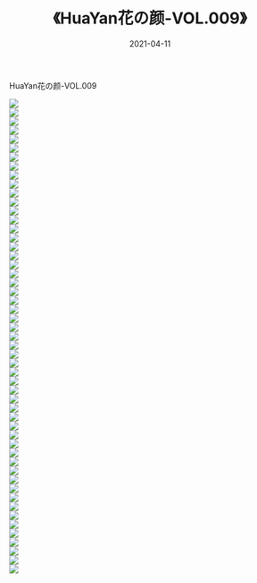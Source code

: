 ﻿---
layout: post
title:  《HuaYan花の颜-VOL.009》
date:   2021-04-11
img: http://img.660000.xyz/Sharelink/网络美图/2021/HuaYan花の颜-VOL.009/000.jpg
categories: [美女, 清纯, 唯美]
---

HuaYan花の颜-VOL.009

  ![](http://img.660000.xyz/Sharelink/网络美图/2021/HuaYan花の颜-VOL.009/001.jpg) <br> ![](http://img.660000.xyz/Sharelink/网络美图/2021/HuaYan花の颜-VOL.009/002.jpg) <br> ![](http://img.660000.xyz/Sharelink/网络美图/2021/HuaYan花の颜-VOL.009/003.jpg) <br> ![](http://img.660000.xyz/Sharelink/网络美图/2021/HuaYan花の颜-VOL.009/004.jpg) <br> ![](http://img.660000.xyz/Sharelink/网络美图/2021/HuaYan花の颜-VOL.009/005.jpg) <br> ![](http://img.660000.xyz/Sharelink/网络美图/2021/HuaYan花の颜-VOL.009/006.jpg) <br> ![](http://img.660000.xyz/Sharelink/网络美图/2021/HuaYan花の颜-VOL.009/007.jpg) <br> ![](http://img.660000.xyz/Sharelink/网络美图/2021/HuaYan花の颜-VOL.009/008.jpg) <br> ![](http://img.660000.xyz/Sharelink/网络美图/2021/HuaYan花の颜-VOL.009/009.jpg) <br> ![](http://img.660000.xyz/Sharelink/网络美图/2021/HuaYan花の颜-VOL.009/010.jpg) <br> ![](http://img.660000.xyz/Sharelink/网络美图/2021/HuaYan花の颜-VOL.009/011.jpg) <br> ![](http://img.660000.xyz/Sharelink/网络美图/2021/HuaYan花の颜-VOL.009/012.jpg) <br> ![](http://img.660000.xyz/Sharelink/网络美图/2021/HuaYan花の颜-VOL.009/013.jpg) <br> ![](http://img.660000.xyz/Sharelink/网络美图/2021/HuaYan花の颜-VOL.009/014.jpg) <br> ![](http://img.660000.xyz/Sharelink/网络美图/2021/HuaYan花の颜-VOL.009/015.jpg) <br> ![](http://img.660000.xyz/Sharelink/网络美图/2021/HuaYan花の颜-VOL.009/016.jpg) <br> ![](http://img.660000.xyz/Sharelink/网络美图/2021/HuaYan花の颜-VOL.009/017.jpg) <br> ![](http://img.660000.xyz/Sharelink/网络美图/2021/HuaYan花の颜-VOL.009/018.jpg) <br> ![](http://img.660000.xyz/Sharelink/网络美图/2021/HuaYan花の颜-VOL.009/019.jpg) <br> ![](http://img.660000.xyz/Sharelink/网络美图/2021/HuaYan花の颜-VOL.009/020.jpg) <br> ![](http://img.660000.xyz/Sharelink/网络美图/2021/HuaYan花の颜-VOL.009/021.jpg) <br> ![](http://img.660000.xyz/Sharelink/网络美图/2021/HuaYan花の颜-VOL.009/022.jpg) <br> ![](http://img.660000.xyz/Sharelink/网络美图/2021/HuaYan花の颜-VOL.009/023.jpg) <br> ![](http://img.660000.xyz/Sharelink/网络美图/2021/HuaYan花の颜-VOL.009/024.jpg) <br> ![](http://img.660000.xyz/Sharelink/网络美图/2021/HuaYan花の颜-VOL.009/025.jpg) <br> ![](http://img.660000.xyz/Sharelink/网络美图/2021/HuaYan花の颜-VOL.009/026.jpg) <br> ![](http://img.660000.xyz/Sharelink/网络美图/2021/HuaYan花の颜-VOL.009/027.jpg) <br> ![](http://img.660000.xyz/Sharelink/网络美图/2021/HuaYan花の颜-VOL.009/028.jpg) <br> ![](http://img.660000.xyz/Sharelink/网络美图/2021/HuaYan花の颜-VOL.009/029.jpg) <br> ![](http://img.660000.xyz/Sharelink/网络美图/2021/HuaYan花の颜-VOL.009/030.jpg) <br> ![](http://img.660000.xyz/Sharelink/网络美图/2021/HuaYan花の颜-VOL.009/031.jpg) <br> ![](http://img.660000.xyz/Sharelink/网络美图/2021/HuaYan花の颜-VOL.009/032.jpg) <br> ![](http://img.660000.xyz/Sharelink/网络美图/2021/HuaYan花の颜-VOL.009/033.jpg) <br> ![](http://img.660000.xyz/Sharelink/网络美图/2021/HuaYan花の颜-VOL.009/034.jpg) <br> ![](http://img.660000.xyz/Sharelink/网络美图/2021/HuaYan花の颜-VOL.009/035.jpg) <br> ![](http://img.660000.xyz/Sharelink/网络美图/2021/HuaYan花の颜-VOL.009/036.jpg) <br> ![](http://img.660000.xyz/Sharelink/网络美图/2021/HuaYan花の颜-VOL.009/037.jpg) <br> ![](http://img.660000.xyz/Sharelink/网络美图/2021/HuaYan花の颜-VOL.009/038.jpg) <br> ![](http://img.660000.xyz/Sharelink/网络美图/2021/HuaYan花の颜-VOL.009/039.jpg) <br> ![](http://img.660000.xyz/Sharelink/网络美图/2021/HuaYan花の颜-VOL.009/040.jpg) <br> ![](http://img.660000.xyz/Sharelink/网络美图/2021/HuaYan花の颜-VOL.009/041.jpg) <br> ![](http://img.660000.xyz/Sharelink/网络美图/2021/HuaYan花の颜-VOL.009/042.jpg) <br> ![](http://img.660000.xyz/Sharelink/网络美图/2021/HuaYan花の颜-VOL.009/043.jpg) <br> ![](http://img.660000.xyz/Sharelink/网络美图/2021/HuaYan花の颜-VOL.009/044.jpg) <br> ![](http://img.660000.xyz/Sharelink/网络美图/2021/HuaYan花の颜-VOL.009/045.jpg) <br> ![](http://img.660000.xyz/Sharelink/网络美图/2021/HuaYan花の颜-VOL.009/046.jpg) <br> ![](http://img.660000.xyz/Sharelink/网络美图/2021/HuaYan花の颜-VOL.009/047.jpg) <br> ![](http://img.660000.xyz/Sharelink/网络美图/2021/HuaYan花の颜-VOL.009/048.jpg) <br> ![](http://img.660000.xyz/Sharelink/网络美图/2021/HuaYan花の颜-VOL.009/049.jpg) <br> ![](http://img.660000.xyz/Sharelink/网络美图/2021/HuaYan花の颜-VOL.009/050.jpg) <br> ![](http://img.660000.xyz/Sharelink/网络美图/2021/HuaYan花の颜-VOL.009/051.jpg) <br> ![](http://img.660000.xyz/Sharelink/网络美图/2021/HuaYan花の颜-VOL.009/052.jpg) <br> ![](http://img.660000.xyz/Sharelink/网络美图/2021/HuaYan花の颜-VOL.009/053.jpg) <br>